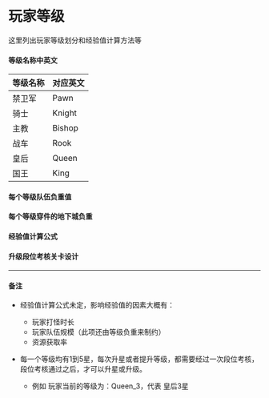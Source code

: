 # 玩家等级
这里列出玩家等级划分和经验值计算方法等

#### 等级名称中英文
|等级名称|对应英文|
|-|-|
|禁卫军|Pawn|
|骑士|Knight|
|主教|Bishop|
|战车|Rook|
|皇后|Queen|
|国王|King|

#### 每个等级队伍负重值

#### 每个等级穿件的地下城负重

#### 经验值计算公式

#### 升级段位考核关卡设计

---

#### 备注
- 经验值计算公式未定，影响经验值的因素大概有：
    - 玩家打怪时长
    - 玩家队伍规模（此项还由等级负重来制约）
    - 资源获取率

- 每一个等级均有1到5星，每次升星或者提升等级，都需要经过一次段位考核，段位考核通过之后，才可以升星或升级。
    - 例如 玩家当前的等级为：Queen_3，代表 皇后3星